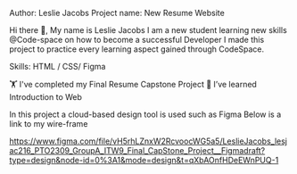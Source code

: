 Author: Leslie Jacobs 
Project name: New Resume Website

Hi there 👋, My name is Leslie Jacobs
I am a new student learning new skills @Code-space on how to become a successful Developer
I made this project to practice every learning aspect gained through CodeSpace.

Skills: HTML / CSS/ Figma

🏋️ I've completed my Final Resume Capstone Project
🌱 I’ve learned Introduction to Web

In this project a cloud-based design tool is used such as Figma
Below is a link to my wire-frame

https://www.figma.com/file/vH5rhLZnxW2RcvoocWG5a5/LeslieJacobs_lesjac216_PTO2309_GroupA_ITW9_Final_CapStone_Project__Figmadraft?type=design&node-id=0%3A1&mode=design&t=qXbAOnfHDeEWnPUQ-1